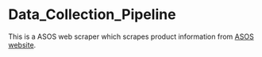 # Data_Collection_Pipeline
This is a ASOS web scraper which scrapes product information from [ASOS website](https://www.asos.com/).
